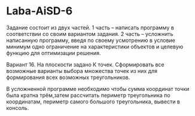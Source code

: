 # Laba-AiSD-6
Задание состоит из двух частей.
1 часть – написать программу в соответствии со своим вариантом задания.
2 часть – усложнить написанную программу, введя по своему усмотрению в условие минимум одно
ограничение на характеристики объектов и целевую функцию для оптимизации решения.

Вариант 16. На плоскости задано К точек. Сформировать все возможные варианты выбора множества точек
из них для формирования всех возможных треугольников.

В усложненной программе необходимо чтобы сумма координат точки была кратна трём,затем рассчитать периметр треугольника по координатам,
периметр самого большого треугольника, вывести в консоль.

